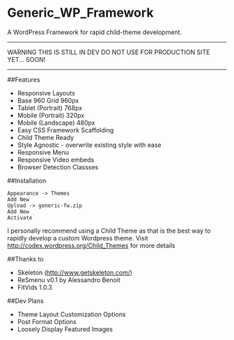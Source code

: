 Generic_WP_Framework
====================
A WordPress Framework for rapid child-theme development.

___
WARNING THIS IS STILL IN DEV DO NOT USE FOR PRODUCTION SITE YET... SOON!
___

##Features
* Responsive Layouts
* Base 960 Grid 960px
* Tablet (Portrait) 768px
* Mobile (Portrait) 320px
* Mobile (Landscape) 480px
* Easy CSS Framework Scaffolding
* Child Theme Ready
* Style Agnostic - overwrite existing style with ease
* Responsive Menu
* Responsive Video embeds
* Browser Detection Classses

##Installation
```
Appearance -> Themes
Add New
Upload -> generic-fw.zip
Add New
Activate
```

I personally recommend using a Child Theme as that is the best way to rapidly develop a custom Wordpress theme. Visit http://codex.wordpress.org/Child_Themes for more details 

##Thanks to
* Skeleton (http://www.getskeleton.com/)
* ReSmenu v0.1 by Alessandro Benoit
* FitVids 1.0.3

##Dev Plans
* Theme Layout Customization Options
* Post Format Options
* Loosely Display Featured Images
